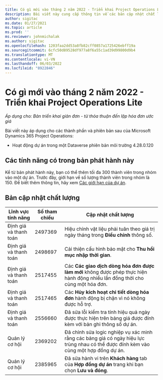 ```yaml
---
title: Có gì mới vào tháng 2 năm 2022 - Triển khai Project Operations Lite
description: Bài viết này cung cấp thông tin về các bản cập nhật chất lượng có trong bản triển khai Project Operations lite tháng 2 năm 2022.
author: sigitac
ms.date: 01/27/2021
ms.topic: article
ms.prod: ''
ms.reviewer: johnmichalak
ms.author: sigitac
ms.openlocfilehash: 1203faa2dd53a8fb82cff0857a1725426ebff19a
ms.sourcegitcommit: 6cfc50d89528df977a8f6a55c1ad39d99800d9b4
ms.translationtype: MT
ms.contentlocale: vi-VN
ms.lasthandoff: 06/03/2022
ms.locfileid: "8922846"
---
```

# <a name="whats-new-february-2022---project-operations-lite-deployment"></a>Có gì mới vào tháng 2 năm 2022 - Triển khai Project Operations Lite

_Áp dụng cho: Bản triển khai giản đơn - từ thỏa thuận đến lập hóa đơn ước giá_

Bài viết này áp dụng cho các thành phần và phiên bản sau của Microsoft Dynamics 365 Project Operations:

- Hoạt động dự án trong một Dataverse phiên bản môi trường 4.28.0.120

## <a name="features-included-in-this-release"></a>Các tính năng có trong bản phát hành này

Kể từ bản phát hành này, bạn có thể thêm tối đa 300 thành viên trong nhóm vào một dự án. Trước đây, giới hạn về số lượng thành viên trong nhóm là 150. Để biết thêm thông tin, hãy xem [Các giới hạn của dự án](../../project-management/create-wbs.md#project-limitations).

## <a name="quality-updates"></a>Bản cập nhật chất lượng

| Lĩnh vực tính năng | Số tham chiếu | Cập nhật chất lượng |
| --- | --- | --- |
| Định giá và thanh toán | 2497369 | Hiệu chỉnh vật liệu phải tuân theo giá trị ngày tháng trong **Điều chỉnh** thông số. |
| Định giá và thanh toán | 2498697 | Cải thiện cấu hình bảo mật cho **Thu hồi mục nhập thời gian**. |
| Định giá và thanh toán | 2517455 | Các **Các giao dịch dòng hóa đơn được làm mới** không được phép thực hiện hành động nhiều lần đồng thời cho cùng một hóa đơn. |
| Định giá và thanh toán | 2517465 | Các **Hủy kích hoạt chi tiết dòng hóa đơn** hành động bị chặn vì nó không được hỗ trợ. |
| Định giá và thanh toán | 2556660 | Đã sửa lỗi kiểm tra tính hiệu quả ngày được thực hiện trên bảng giá được đính kèm với bản ghi thông số dự án. |
|   Quản lý cơ hội | 2369202 | Đã chỉnh sửa logic nghiệp vụ xác minh rằng các bảng giá có ngày hiệu lực trùng nhau có thể được đính kèm vào cùng một hợp đồng dự án. |
|   Quản lý cơ hội | 2385965 | Đã sửa hành vi trên **Khách hàng** tab của **Hợp đồng dự án** trang khi bạn chọn **Lưu và đóng**. |
